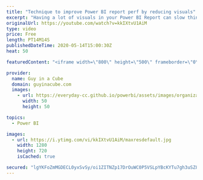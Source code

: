 ```yaml
---
title: "Technique to improve Power BI report perf by reducing visuals"
excerpt: "Having a lot of visuals in your Power BI Report can slow things down. Here's a technique you could employ to reduce visuals and improve performance.  Download Sample: https://guyinacu.be/matrixkpisample  📢 Become a member: https://guyinacu.be/membership   *******************  Want to take your Power"
originalUrl: https://youtube.com/watch?v=kkIXtvU1AiM
type: video
price: Free
length: PT14M14S
publishedDateTime: 2020-05-14T15:00:30Z
heat: 50

featuredContent: "<iframe width=\"800\" height=\"500\" frameborder=\"0\" src=\"https://www.youtube.com/embed/kkIXtvU1AiM\" allow=\"accelerometer; autoplay; encrypted-media; gyroscope; picture-in-picture\" allowfullscreen></iframe>"

provider:
  name: Guy in a Cube
  domain: guyinacube.com
  images:
    - url: https://everyday-cc.github.io/powerbi/assets/images/organizations/guyinacube.com-50x50.jpg
      width: 50
      height: 50

topics:
  - Power BI

images:
  - url: https://i.ytimg.com/vi/kkIXtvU1AiM/maxresdefault.jpg
    width: 1280
    height: 720
    isCached: true

secured: "lgYKFoZmMGDECL0yxSvSy/oi1ZITNZp17DrOuWC0P5VSLpYBcKYTu7gh3uSZ86NcU6fsDgvE03mGNZePPP9dQ3iwqMGdRTmmiMWDRCH+uDS23Rj4ixTmTG65OnsyKc3WTzTl2qWRgqWk0ZzBngWcahfjf98wLqtLyRVVDElj8cfZAnDjkD1EHAEN5ntGw1WFAYAXWUUi/eZdjXAJpvrum+QBi4scBGspWEnIste4U9dql/xrMrzJnf/gYYHePgHvgrnkewtP+08CdrRDh68Qrp/3oBCcJcdybivsOTYJrRNcpfAgNylHyxKeTA2gh//KQqnVEwo0XuMRsKTeWDBa3IOmp96SUUwTrNmD4aJG46mYj7mEpYevJXASxs908u+GdSett3x3kbl3bxHknugF7WG5m4yoL+SpRuVwLQBosBk=;4vWyll5S68k9b3jGuFOTRw=="
---
```


